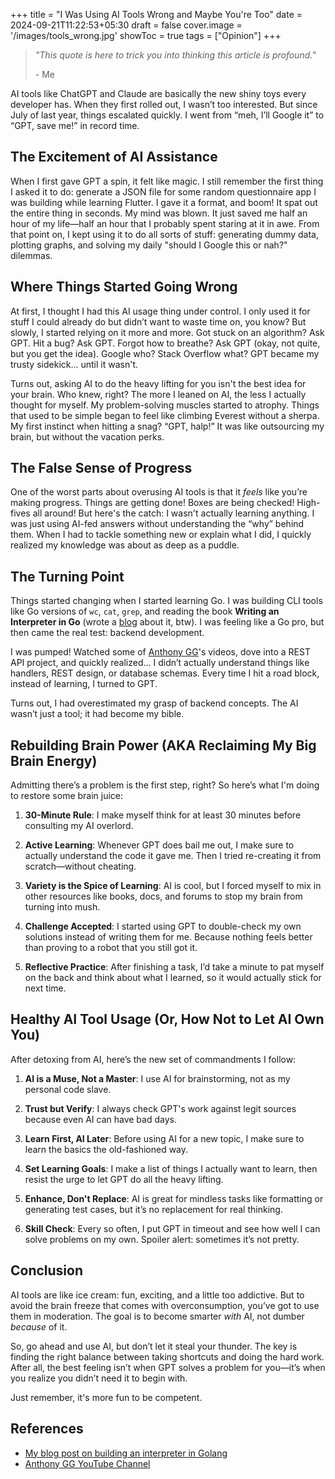 +++
title = "I Was Using AI Tools Wrong and Maybe You're Too"
date = 2024-09-21T11:22:53+05:30
draft = false
cover.image = '/images/tools_wrong.jpg'
showToc = true
tags = ["Opinion"]
+++

> _"This quote is here to trick you into thinking this article is profound."_
>
> \- Me

AI tools like ChatGPT and Claude are basically the new shiny toys every developer has. When they first rolled out, I wasn’t too interested. But since July of last year, things escalated quickly. I went from “meh, I’ll Google it” to “GPT, save me!” in record time.

## The Excitement of AI Assistance

When I first gave GPT a spin, it felt like magic. I still remember the first thing I asked it to do: generate a JSON file for some random questionnaire app I was building while learning Flutter. I gave it a format, and boom! It spat out the entire thing in seconds. My mind was blown. It just saved me half an hour of my life—half an hour that I probably spent staring at it in awe. From that point on, I kept using it to do all sorts of stuff: generating dummy data, plotting graphs, and solving my daily "should I Google this or nah?" dilemmas.

## Where Things Started Going Wrong

At first, I thought I had this AI usage thing under control. I only used it for stuff I could already do but didn’t want to waste time on, you know? But slowly, I started relying on it more and more. Got stuck on an algorithm? Ask GPT. Hit a bug? Ask GPT. Forgot how to breathe? Ask GPT (okay, not quite, but you get the idea). Google who? Stack Overflow what? GPT became my trusty sidekick... until it wasn't.

Turns out, asking AI to do the heavy lifting for you isn't the best idea for your brain. Who knew, right? The more I leaned on AI, the less I actually thought for myself. My problem-solving muscles started to atrophy. Things that used to be simple began to feel like climbing Everest without a sherpa. My first instinct when hitting a snag? “GPT, halp!” It was like outsourcing my brain, but without the vacation perks.

## The False Sense of Progress

One of the worst parts about overusing AI tools is that it _feels_ like you’re making progress. Things are getting done! Boxes are being checked! High-fives all around! But here's the catch: I wasn't actually learning anything. I was just using AI-fed answers without understanding the “why” behind them. When I had to tackle something new or explain what I did, I quickly realized my knowledge was about as deep as a puddle.

## The Turning Point

Things started changing when I started learning Go. I was building CLI tools like Go versions of `wc`, `cat`, `grep`, and reading the book **Writing an Interpreter in Go** (wrote a [blog](https://jitesh117.github.io/blog/things-building-an-interpreter-taught-me/) about it, btw). I was feeling like a Go pro, but then came the real test: backend development.

I was pumped! Watched some of [Anthony GG](https://www.youtube.com/@anthonygg_)'s videos, dove into a REST API project, and quickly realized... I didn’t actually understand things like handlers, REST design, or database schemas. Every time I hit a road block, instead of learning, I turned to GPT.

Turns out, I had overestimated my grasp of backend concepts. The AI wasn’t just a tool; it had become my bible.

## Rebuilding Brain Power (AKA Reclaiming My Big Brain Energy)

Admitting there’s a problem is the first step, right? So here’s what I'm doing to restore some brain juice:

1. **30-Minute Rule**: I make myself think for at least 30 minutes before consulting my AI overlord.

2. **Active Learning**: Whenever GPT does bail me out, I make sure to actually understand the code it gave me. Then I tried re-creating it from scratch—without cheating.

3. **Variety is the Spice of Learning**: AI is cool, but I forced myself to mix in other resources like books, docs, and forums to stop my brain from turning into mush.

4. **Challenge Accepted**: I started using GPT to double-check my own solutions instead of writing them for me. Because nothing feels better than proving to a robot that you still got it.

5. **Reflective Practice**: After finishing a task, I’d take a minute to pat myself on the back and think about what I learned, so it would actually stick for next time.

## Healthy AI Tool Usage (Or, How Not to Let AI Own You)

After detoxing from AI, here’s the new set of commandments I follow:

1. **AI is a Muse, Not a Master**: I use AI for brainstorming, not as my personal code slave.

2. **Trust but Verify**: I always check GPT's work against legit sources because even AI can have bad days.

3. **Learn First, AI Later**: Before using AI for a new topic, I make sure to learn the basics the old-fashioned way.

4. **Set Learning Goals**: I make a list of things I actually want to learn, then resist the urge to let GPT do all the heavy lifting.

5. **Enhance, Don't Replace**: AI is great for mindless tasks like formatting or generating test cases, but it’s no replacement for real thinking.

6. **Skill Check**: Every so often, I put GPT in timeout and see how well I can solve problems on my own. Spoiler alert: sometimes it’s not pretty.

## Conclusion

AI tools are like ice cream: fun, exciting, and a little too addictive. But to avoid the brain freeze that comes with overconsumption, you’ve got to use them in moderation. The goal is to become smarter _with_ AI, not dumber _because_ of it.

So, go ahead and use AI, but don’t let it steal your thunder. The key is finding the right balance between taking shortcuts and doing the hard work. After all, the best feeling isn’t when GPT solves a problem for you—it’s when you realize you didn’t need it to begin with.

Just remember, it's more fun to be competent.

## References

- [My blog post on building an interpreter in Golang](https://jitesh117.github.io/blog/things-building-an-interpreter-taught-me/)
- [Anthony GG YouTube Channel](https://www.youtube.com/@anthonygg_)
